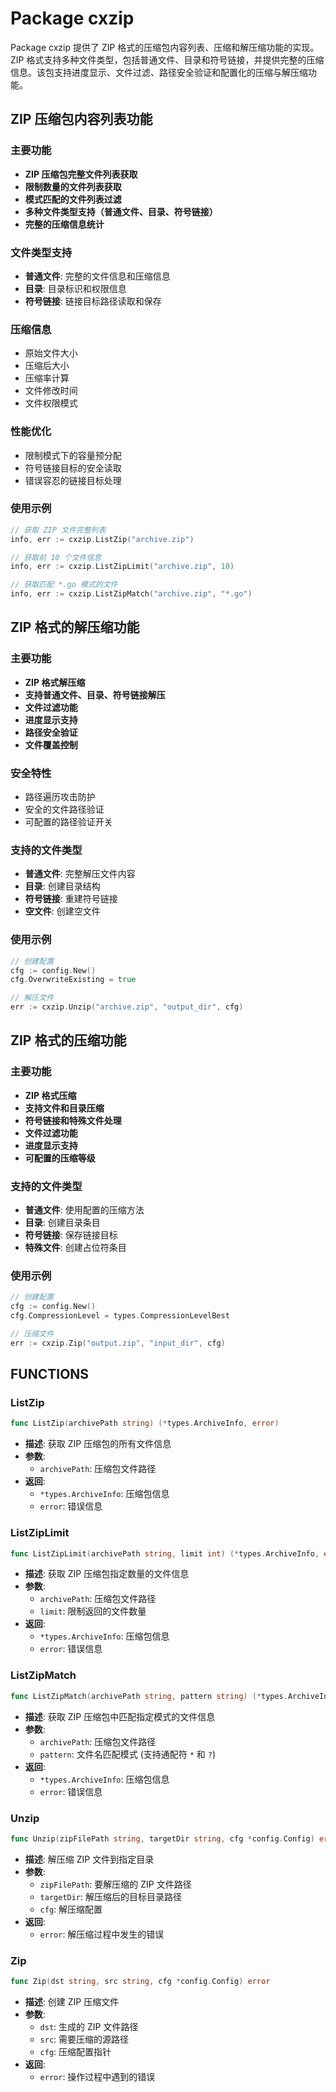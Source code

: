 # Package cxzip

Package cxzip 提供了 ZIP 格式的压缩包内容列表、压缩和解压缩功能的实现。ZIP 格式支持多种文件类型，包括普通文件、目录和符号链接，并提供完整的压缩信息。该包支持进度显示、文件过滤、路径安全验证和配置化的压缩与解压缩功能。

## ZIP 压缩包内容列表功能

### 主要功能

- **ZIP 压缩包完整文件列表获取**
- **限制数量的文件列表获取**
- **模式匹配的文件列表过滤**
- **多种文件类型支持（普通文件、目录、符号链接）**
- **完整的压缩信息统计**

### 文件类型支持

- **普通文件**: 完整的文件信息和压缩信息
- **目录**: 目录标识和权限信息
- **符号链接**: 链接目标路径读取和保存

### 压缩信息

- 原始文件大小
- 压缩后大小
- 压缩率计算
- 文件修改时间
- 文件权限模式

### 性能优化

- 限制模式下的容量预分配
- 符号链接目标的安全读取
- 错误容忍的链接目标处理

### 使用示例

```go
// 获取 ZIP 文件完整列表
info, err := cxzip.ListZip("archive.zip")

// 获取前 10 个文件信息
info, err := cxzip.ListZipLimit("archive.zip", 10)

// 获取匹配 *.go 模式的文件
info, err := cxzip.ListZipMatch("archive.zip", "*.go")
```

## ZIP 格式的解压缩功能

### 主要功能

- **ZIP 格式解压缩**
- **支持普通文件、目录、符号链接解压**
- **文件过滤功能**
- **进度显示支持**
- **路径安全验证**
- **文件覆盖控制**

### 安全特性

- 路径遍历攻击防护
- 安全的文件路径验证
- 可配置的路径验证开关

### 支持的文件类型

- **普通文件**: 完整解压文件内容
- **目录**: 创建目录结构
- **符号链接**: 重建符号链接
- **空文件**: 创建空文件

### 使用示例

```go
// 创建配置
cfg := config.New()
cfg.OverwriteExisting = true

// 解压文件
err := cxzip.Unzip("archive.zip", "output_dir", cfg)
```

## ZIP 格式的压缩功能

### 主要功能

- **ZIP 格式压缩**
- **支持文件和目录压缩**
- **符号链接和特殊文件处理**
- **文件过滤功能**
- **进度显示支持**
- **可配置的压缩等级**

### 支持的文件类型

- **普通文件**: 使用配置的压缩方法
- **目录**: 创建目录条目
- **符号链接**: 保存链接目标
- **特殊文件**: 创建占位符条目

### 使用示例

```go
// 创建配置
cfg := config.New()
cfg.CompressionLevel = types.CompressionLevelBest

// 压缩文件
err := cxzip.Zip("output.zip", "input_dir", cfg)
```

## FUNCTIONS

### ListZip

```go
func ListZip(archivePath string) (*types.ArchiveInfo, error)
```

- **描述**: 获取 ZIP 压缩包的所有文件信息
- **参数**:
  - `archivePath`: 压缩包文件路径
- **返回**:
  - `*types.ArchiveInfo`: 压缩包信息
  - `error`: 错误信息

### ListZipLimit

```go
func ListZipLimit(archivePath string, limit int) (*types.ArchiveInfo, error)
```

- **描述**: 获取 ZIP 压缩包指定数量的文件信息
- **参数**:
  - `archivePath`: 压缩包文件路径
  - `limit`: 限制返回的文件数量
- **返回**:
  - `*types.ArchiveInfo`: 压缩包信息
  - `error`: 错误信息

### ListZipMatch

```go
func ListZipMatch(archivePath string, pattern string) (*types.ArchiveInfo, error)
```

- **描述**: 获取 ZIP 压缩包中匹配指定模式的文件信息
- **参数**:
  - `archivePath`: 压缩包文件路径
  - `pattern`: 文件名匹配模式 (支持通配符 `*` 和 `?`)
- **返回**:
  - `*types.ArchiveInfo`: 压缩包信息
  - `error`: 错误信息

### Unzip

```go
func Unzip(zipFilePath string, targetDir string, cfg *config.Config) error
```

- **描述**: 解压缩 ZIP 文件到指定目录
- **参数**:
  - `zipFilePath`: 要解压缩的 ZIP 文件路径
  - `targetDir`: 解压缩后的目标目录路径
  - `cfg`: 解压缩配置
- **返回**:
  - `error`: 解压缩过程中发生的错误

### Zip

```go
func Zip(dst string, src string, cfg *config.Config) error
```

- **描述**: 创建 ZIP 压缩文件
- **参数**:
  - `dst`: 生成的 ZIP 文件路径
  - `src`: 需要压缩的源路径
  - `cfg`: 压缩配置指针
- **返回**:
  - `error`: 操作过程中遇到的错误